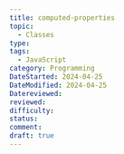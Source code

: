 ```yaml
---
title: computed-properties
topic:
  - Classes
type: 
tags:
  - JavaScript
category: Programming
DateStarted: 2024-04-25
DateModified: 2024-04-25
Datereviewed: 
reviewed: 
difficulty: 
status: 
comment: 
draft: true
---
```

